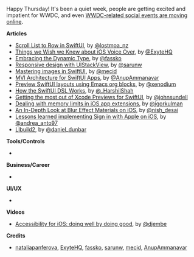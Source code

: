 Happy Thursday! It's been a quiet week, people are getting excited and impatient for WWDC, and even [WWDC-related social events are moving online](https://twitter.com/subdigital/status/1265724374642024448). 

**Articles**

* [Scroll List to Row in SwiftUI](https://lostmoa.com/blog/ScrollListToRowInSwiftUI/), by [@lostmoa_nz](https://twitter.com/lostmoa_nz)
* [Things we Wish we Knew about iOS Voice Over](https://exyte.com/blog/things-we-wish-we-knew-about-ios-voice-over), by [@ExyteHQ](https://twitter.com/ExyteHQ)
* [Embracing the Dynamic Type](https://kristaps.me/embracing-dynamic-type/), by [@fassko](https://twitter.com/fassko)
* [Responsive design with UIStackView](https://sarunw.com/posts/responsive-design-with-uistackview/), by [@sarunw](https://twitter.com/sarunw)
* [Mastering images in SwiftUI](https://swiftwithmajid.com/2020/05/27/mastering-images-in-swiftui/), by [@mecid](https://twitter.com/mecid)
* [MVI Architecture for SwiftUI Apps](https://medium.com/better-programming/mvi-architecture-for-swiftui-apps-cff44428394?source=friends_link&sk=71388c5927de433d27715d2eed00d2db), by [@AnupAmmanavar](https://twitter.com/AnupAmmanavar)
* [Preview SwiftUI layouts using Emacs org blocks](http://xenodium.com/swiftui-layout-previews-using-emacs-org-blocks/), by [@xenodium](https://twitter.com/xenodium)
* [How the SwiftUI DSL Works](https://harshil.net/blog/swiftui-dsl-function-builders), by [@_HarshilShah](https://twitter.com/_HarshilShah)
* [Getting the most out of Xcode Previews for SwiftUI](https://swiftbysundell.com/articles/getting-the-most-out-of-xcode-previews/), by [@johnsundell](https://twitter.com/johnsundell)
* [Dealing with memory limits in iOS app extensions](https://blog.kulman.sk/dealing-with-memory-limits-in-app-extensions/), by [@igorkulman](https://twitter.com/igorkulman)
* [An In-Depth Look at Blur Effect Materials on iOS](https://pspdfkit.com/blog/2020/blur-effect-materials-on-ios/), by [@nish_desai](https://twitter.com/nish_desai)
* [Lessons learned implementing Sign in with Apple on iOS](https://tech.just-eat.com/2020/05/27/lessons-learned-implementing-sign-in-with-apple-on-ios/), by [@andrea_anto97](https://twitter.com/andrea_anto97)
* [Llbuild2](https://forums.swift.org/t/llbuild2/36896), by [@daniel_dunbar](https://twitter.com/daniel_dunbar)

**Tools/Controls**

*

**Business/Career**

*

**UI/UX**

*

**Videos**

* [Accessibility for iOS: doing well by doing good](https://www.youtube.com/watch?v=N_QjBc_Zuts), by [@djembe](https://twitter.com/djembe)

**Credits**

* [nataliapanferova](https://github.com/nataliapanferova), [ExyteHQ](https://github.com/exyte), [fassko](https://github.com/fassko), [sarunw](https://github.com/sarunw), [mecid](https://github.com/mecid), [AnupAmmanavar](https://github.com/AnupAmmanavar)

